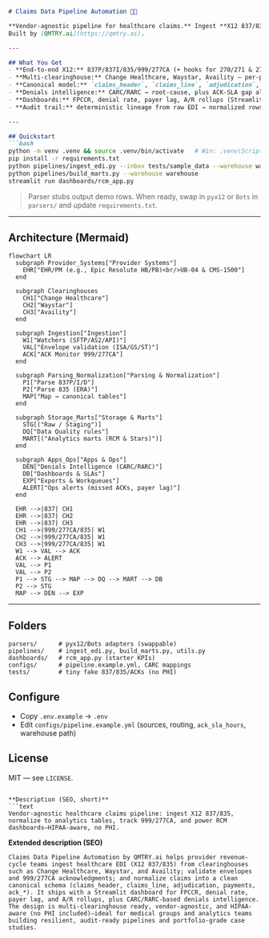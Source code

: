 ````markdown
# Claims Data Pipeline Automation 🚀💉

**Vendor-agnostic pipeline for healthcare claims.** Ingest **X12 837/835**, normalize to a clean schema, track **999/277CA** acknowledgments, and light up **RCM KPIs**—without vendor lock-in.  
Built by [QMTRY.ai](https://qmtry.ai).

---

## What You Get
- **End-to-end X12:** 837P/837I/835/999/277CA (+ hooks for 270/271 & 276/277)
- **Multi-clearinghouse:** Change Healthcare, Waystar, Availity — per-payer routing & failover
- **Canonical model:** `claims_header`, `claims_line`, `adjudication`, `payments`, `ack_*`
- **Denials intelligence:** CARC/RARC → root-cause, plus ACK-SLA gap alerts
- **Dashboards:** FPCCR, denial rate, payer lag, A/R rollups (Streamlit starter)
- **Audit trail:** deterministic lineage from raw EDI → normalized rows (no PHI in repo)

---

## Quickstart
```bash
python -m venv .venv && source .venv/bin/activate   # Win: .venv\Scripts\activate
pip install -r requirements.txt
python pipelines/ingest_edi.py --inbox tests/sample_data --warehouse warehouse
python pipelines/build_marts.py --warehouse warehouse
streamlit run dashboards/rcm_app.py
````

> Parser stubs output demo rows. When ready, swap in `pyx12` or `Bots` in `parsers/` and update `requirements.txt`.

---

## Architecture (Mermaid)

```mermaid
flowchart LR
  subgraph Provider_Systems["Provider Systems"]
    EHR["EHR/PM (e.g., Epic Resolute HB/PB)<br/>UB-04 & CMS-1500"]
  end

  subgraph Clearinghouses
    CH1["Change Healthcare"]
    CH2["Waystar"]
    CH3["Availity"]
  end

  subgraph Ingestion["Ingestion"]
    W1["Watchers (SFTP/AS2/API)"]
    VAL["Envelope validation (ISA/GS/ST)"]
    ACK["ACK Monitor 999/277CA"]
  end

  subgraph Parsing_Normalization["Parsing & Normalization"]
    P1["Parse 837P/I/D"]
    P2["Parse 835 (ERA)"]
    MAP["Map → canonical tables"]
  end

  subgraph Storage_Marts["Storage & Marts"]
    STG[("Raw / Staging")]
    DQ["Data Quality rules"]
    MART[("Analytics marts (RCM & Stars)")]
  end

  subgraph Apps_Ops["Apps & Ops"]
    DEN["Denials Intelligence (CARC/RARC)"]
    DB["Dashboards & SLAs"]
    EXP["Exports & Workqueues"]
    ALERT["Ops alerts (missed ACKs, payer lag)"]
  end

  EHR -->|837| CH1
  EHR -->|837| CH2
  EHR -->|837| CH3
  CH1 -->|999/277CA/835| W1
  CH2 -->|999/277CA/835| W1
  CH3 -->|999/277CA/835| W1
  W1 --> VAL --> ACK
  ACK --> ALERT
  VAL --> P1
  VAL --> P2
  P1 --> STG --> MAP --> DQ --> MART --> DB
  P2 --> STG
  MAP --> DEN --> EXP
```

---

## Folders

```
parsers/      # pyx12/Bots adapters (swappable)
pipelines/    # ingest_edi.py, build_marts.py, utils.py
dashboards/   # rcm_app.py (starter KPIs)
configs/      # pipeline.example.yml, CARC mappings
tests/        # tiny fake 837/835/ACKs (no PHI)
```

## Configure

* Copy `.env.example` → `.env`
* Edit `configs/pipeline.example.yml` (sources, routing, `ack_sla_hours`, warehouse path)

## License

MIT — see `LICENSE`.

````

**Description (SEO, short)**
```text
Vendor-agnostic healthcare claims pipeline: ingest X12 837/835, normalize to analytics tables, track 999/277CA, and power RCM dashboards—HIPAA-aware, no PHI.
````

**Extended description (SEO)**

```text
Claims Data Pipeline Automation by QMTRY.ai helps provider revenue-cycle teams ingest healthcare EDI (X12 837/835) from clearinghouses such as Change Healthcare, Waystar, and Availity; validate envelopes and 999/277CA acknowledgments; and normalize claims into a clean canonical schema (claims_header, claims_line, adjudication, payments, ack_*). It ships with a Streamlit dashboard for FPCCR, denial rate, payer lag, and A/R rollups, plus CARC/RARC-based denials intelligence. The design is multi-clearinghouse ready, vendor-agnostic, and HIPAA-aware (no PHI included)—ideal for medical groups and analytics teams building resilient, audit-ready pipelines and portfolio-grade case studies.
```
